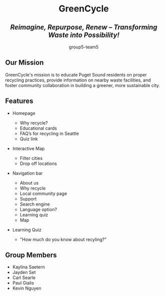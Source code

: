 <h1 align="center">GreenCycle</h1>

<h2 align="center"><em>Reimagine, Repurpose, Renew – Transforming Waste into Possibility!</em></h2>

<p align="center">group5-team5</p>

<h2>Our Mission </h2>

GreenCycle's mission is to educate Puget Sound residents on proper recycling practices, provide information on nearby waste facilities, and foster community collaboration in building a greener, more sustainable city. 


## Features
* Homepage 
    * Why recycle?
    * Educational cards
    * FAQ’s for recycling in Seattle
    * Quiz link

* Interactive Map
    * Filter cities
    * Drop off locations

* Navigation bar
    * About us
    * Why recycle
    * Local community page
    * Support
    * Search engine 
    * Language option?
    * Learning quiz
    * Map

* Learning Quiz
    * "How much do you know about recyling?"



## Group Members
* Kaylina Saetern
* Jayden Set
* Carl Searle
* Paul Gialis
* Kevin Nguyen 